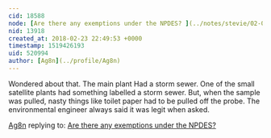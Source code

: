 ```yaml
---
cid: 18588
node: [Are there any exemptions under the NPDES? ](../notes/stevie/02-09-2017/are-there-any-exemptions-under-the-npdes)
nid: 13918
created_at: 2018-02-23 22:49:53 +0000
timestamp: 1519426193
uid: 520994
author: [Ag8n](../profile/Ag8n)
---
```


Wondered about that.  The main plant Had a storm sewer.  One of the small satellite plants had something labelled a storm sewer.  But, when the sample was pulled, nasty things like toilet paper had to be pulled off the probe.  The environmental engineer always said it was legit when asked.

[Ag8n](../profile/Ag8n) replying to: [Are there any exemptions under the NPDES? ](../notes/stevie/02-09-2017/are-there-any-exemptions-under-the-npdes)

